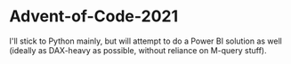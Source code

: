 # Advent-of-Code-2021

I'll stick to Python mainly, but will attempt to do a Power BI solution as well (ideally as DAX-heavy as possible, without reliance on M-query stuff).
